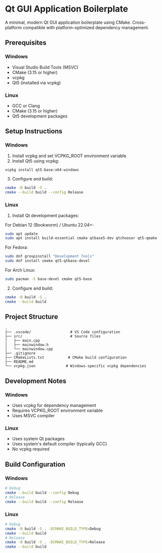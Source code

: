 # Qt GUI Application Boilerplate

A minimal, modern Qt GUI application boilerplate using CMake. Cross-platform compatible with platform-optimized dependency management.

## Prerequisites

### Windows
- Visual Studio Build Tools (MSVC)
- CMake (3.15 or higher)
- vcpkg
- Qt5 (installed via vcpkg)

### Linux
- GCC or Clang
- CMake (3.15 or higher)
- Qt5 development packages

## Setup Instructions

### Windows
1. Install vcpkg and set VCPKG_ROOT environment variable
2. Install Qt5 using vcpkg:
```bash
vcpkg install qt5-base:x64-windows
```
3. Configure and build:
```bash
cmake -B build -S .
cmake --build build --config Release
```

### Linux
1. Install Qt development packages:

For Debian 12 (Bookworm) / Ubuntu 22.04+:
```bash
sudo apt update
sudo apt install build-essential cmake qtbase5-dev qtchooser qt5-qmake qtbase5-dev-tools
```

For Fedora:
```bash
sudo dnf groupinstall "Development Tools"
sudo dnf install cmake qt5-qtbase-devel
```

For Arch Linux:
```bash
sudo pacman -S base-devel cmake qt5-base
```

2. Configure and build:
```bash
cmake -B build -S .
cmake --build build
```

## Project Structure

```
.
├── .vscode/                  # VS Code configuration
├── src/                      # Source files
│   ├── main.cpp
│   ├── mainwindow.h
│   └── mainwindow.cpp
├── .gitignore
├── CMakeLists.txt           # CMake build configuration
├── README.md
└── vcpkg.json              # Windows-specific vcpkg dependencies
```

## Development Notes

### Windows
- Uses vcpkg for dependency management
- Requires VCPKG_ROOT environment variable
- Uses MSVC compiler

### Linux
- Uses system Qt packages
- Uses system's default compiler (typically GCC)
- No vcpkg required

## Build Configuration

### Windows
```bash
# Debug
cmake --build build --config Debug
# Release
cmake --build build --config Release
```

### Linux
```bash
# Debug
cmake -B build -S . -DCMAKE_BUILD_TYPE=Debug
cmake --build build
# Release
cmake -B build -S . -DCMAKE_BUILD_TYPE=Release
cmake --build build
```
